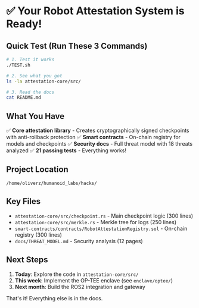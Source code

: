 # ✅ Your Robot Attestation System is Ready!

## Quick Test (Run These 3 Commands)

```bash
# 1. Test it works
./TEST.sh

# 2. See what you got
ls -la attestation-core/src/

# 3. Read the docs
cat README.md
```

## What You Have

✅ **Core attestation library** - Creates cryptographically signed checkpoints with anti-rollback protection
✅ **Smart contracts** - On-chain registry for models and checkpoints
✅ **Security docs** - Full threat model with 18 threats analyzed
✅ **21 passing tests** - Everything works!

## Project Location

```
/home/oliverz/humanoid_labs/hacks/
```

## Key Files

- `attestation-core/src/checkpoint.rs` - Main checkpoint logic (300 lines)
- `attestation-core/src/merkle.rs` - Merkle tree for logs (250 lines)
- `smart-contracts/contracts/RobotAttestationRegistry.sol` - On-chain registry (300 lines)
- `docs/THREAT_MODEL.md` - Security analysis (12 pages)

## Next Steps

1. **Today**: Explore the code in `attestation-core/src/`
2. **This week**: Implement the OP-TEE enclave (see `enclave/optee/`)
3. **Next month**: Build the ROS2 integration and gateway

That's it! Everything else is in the docs.
